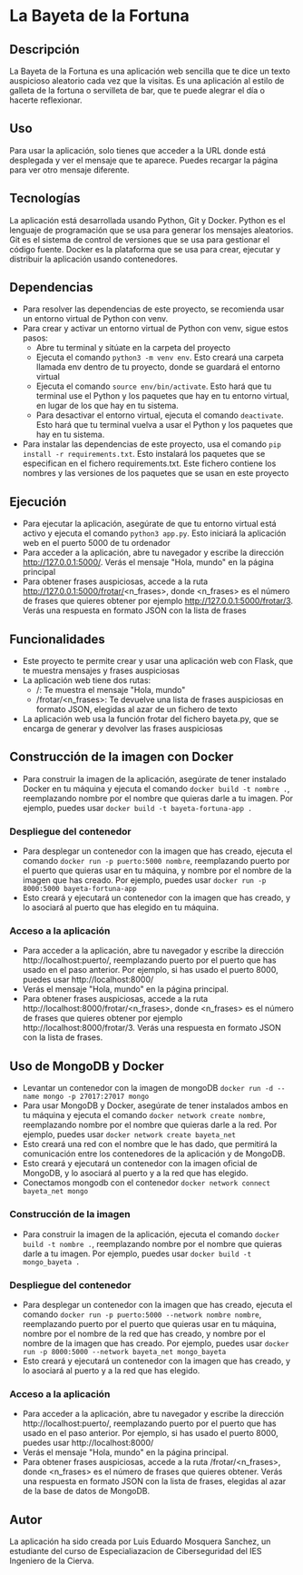# La Bayeta de la Fortuna

## Descripción
La Bayeta de la Fortuna es una aplicación web sencilla que te dice un texto auspicioso aleatorio cada vez que la visitas. Es una aplicación al estilo de galleta de la fortuna o servilleta de bar, que te puede alegrar el día o hacerte reflexionar.

## Uso
Para usar la aplicación, solo tienes que acceder a la URL donde está desplegada y ver el mensaje que te aparece. Puedes recargar la página para ver otro mensaje diferente.

## Tecnologías
La aplicación está desarrollada usando Python, Git y Docker. Python es el lenguaje de programación que se usa para generar los mensajes aleatorios. Git es el sistema de control de versiones que se usa para gestionar el código fuente. Docker es la plataforma que se usa para crear, ejecutar y distribuir la aplicación usando contenedores.

## Dependencias
- Para resolver las dependencias de este proyecto, se recomienda usar un entorno virtual de Python con venv.
- Para crear y activar un entorno virtual de Python con venv, sigue estos pasos:
    - Abre tu terminal y sitúate en la carpeta del proyecto
    - Ejecuta el comando `python3 -m venv env`. Esto creará una carpeta llamada env dentro de tu proyecto, donde se guardará el entorno virtual
    - Ejecuta el comando `source env/bin/activate`. Esto hará que tu terminal use el Python y los paquetes que hay en tu entorno virtual, en lugar de los que hay en tu sistema.
    - Para desactivar el entorno virtual, ejecuta el comando `deactivate`. Esto hará que tu terminal vuelva a usar el Python y los paquetes que hay en tu sistema.
- Para instalar las dependencias de este proyecto, usa el comando `pip install -r requirements.txt`. Esto instalará los paquetes que se especifican en el fichero requirements.txt. Este fichero contiene los nombres y las versiones de los paquetes que se usan en este proyecto

## Ejecución
- Para ejecutar la aplicación, asegúrate de que tu entorno virtual está activo y ejecuta el comando `python3 app.py`. Esto iniciará la aplicación web en el puerto 5000 de tu ordenador
- Para acceder a la aplicación, abre tu navegador y escribe la dirección http://127.0.0.1:5000/. Verás el mensaje "Hola, mundo" en la página principal
- Para obtener frases auspiciosas, accede a la ruta http://127.0.0.1:5000/frotar/<n_frases>, donde <n_frases> es el número de frases que quieres obtener por ejemplo http://127.0.0.1:5000/frotar/3. Verás una respuesta en formato JSON con la lista de frases

## Funcionalidades
- Este proyecto te permite crear y usar una aplicación web con Flask, que te muestra mensajes y frases auspiciosas
- La aplicación web tiene dos rutas:
    - /: Te muestra el mensaje "Hola, mundo"
    - /frotar/<n_frases>: Te devuelve una lista de frases auspiciosas en formato JSON, elegidas al azar de un fichero de texto
- La aplicación web usa la función frotar del fichero bayeta.py, que se encarga de generar y devolver las frases auspiciosas

## Construcción de la imagen con Docker
- Para construir la imagen de la aplicación, asegúrate de tener instalado Docker en tu máquina y ejecuta el comando `docker build -t nombre .`, reemplazando nombre por el nombre que quieras darle a tu imagen. Por ejemplo, puedes usar `docker build -t bayeta-fortuna-app .`

### Despliegue del contenedor
- Para desplegar un contenedor con la imagen que has creado, ejecuta el comando `docker run -p puerto:5000 nombre`, reemplazando puerto por el puerto que quieras usar en tu máquina, y nombre por el nombre de la imagen que has creado. Por ejemplo, puedes usar `docker run -p 8000:5000 bayeta-fortuna-app`
- Esto creará y ejecutará un contenedor con la imagen que has creado, y lo asociará al puerto que has elegido en tu máquina.

### Acceso a la aplicación
- Para acceder a la aplicación, abre tu navegador y escribe la dirección http://localhost:puerto/, reemplazando puerto por el puerto que has usado en el paso anterior. Por ejemplo, si has usado el puerto 8000, puedes usar http://localhost:8000/
- Verás el mensaje "Hola, mundo" en la página principal.
- Para obtener frases auspiciosas, accede a la ruta http://localhost:8000/frotar/<n_frases>, donde <n_frases> es el número de frases que quieres obtener por ejemplo http://localhost:8000/frotar/3. Verás una respuesta en formato JSON con la lista de frases.

## Uso de MongoDB y Docker
- Levantar un contenedor con la imagen de mongoDB `docker run -d --name mongo -p 27017:27017 mongo`
- Para usar MongoDB y Docker, asegúrate de tener instalados ambos en tu máquina y ejecuta el comando `docker network create nombre`, reemplazando nombre por el nombre que quieras darle a la red. Por ejemplo, puedes usar `docker network create bayeta_net`
- Esto creará una red con el nombre que le has dado, que permitirá la comunicación entre los contenedores de la aplicación y de MongoDB.
- Esto creará y ejecutará un contenedor con la imagen oficial de MongoDB, y lo asociará al puerto y a la red que has elegido.
- Conectamos mongodb con el contenedor `docker network connect bayeta_net mongo`

### Construcción de la imagen
- Para construir la imagen de la aplicación, ejecuta el comando `docker build -t nombre .`, reemplazando nombre por el nombre que quieras darle a tu imagen. Por ejemplo, puedes usar `docker build -t mongo_bayeta .`

### Despliegue del contenedor
- Para desplegar un contenedor con la imagen que has creado, ejecuta el comando `docker run -p puerto:5000 --network nombre nombre`, reemplazando puerto por el puerto que quieras usar en tu máquina, nombre por el nombre de la red que has creado, y nombre por el nombre de la imagen que has creado. Por ejemplo, puedes usar `docker run -p 8000:5000 --network bayeta_net mongo_bayeta`
- Esto creará y ejecutará un contenedor con la imagen que has creado, y lo asociará al puerto y a la red que has elegido.

### Acceso a la aplicación
- Para acceder a la aplicación, abre tu navegador y escribe la dirección http://localhost:puerto/, reemplazando puerto por el puerto que has usado en el paso anterior. Por ejemplo, si has usado el puerto 8000, puedes usar http://localhost:8000/
- Verás el mensaje "Hola, mundo" en la página principal.
- Para obtener frases auspiciosas, accede a la ruta /frotar/<n_frases>, donde <n_frases> es el número de frases que quieres obtener. Verás una respuesta en formato JSON con la lista de frases, elegidas al azar de la base de datos de MongoDB.

## Autor
La aplicación ha sido creada por Luis Eduardo Mosquera Sanchez, un estudiante del curso de Especialiazacion de Ciberseguridad del IES Ingeniero de la Cierva.
